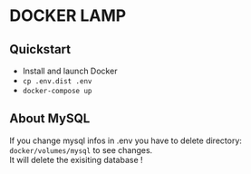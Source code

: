 # DOCKER LAMP

## Quickstart 
- Install and launch Docker  
- `cp .env.dist .env`  
- `docker-compose up`

## About MySQL
If you change mysql infos in .env you have to delete directory: `docker/volumes/mysql` to see changes.   
It will delete the exisiting database !